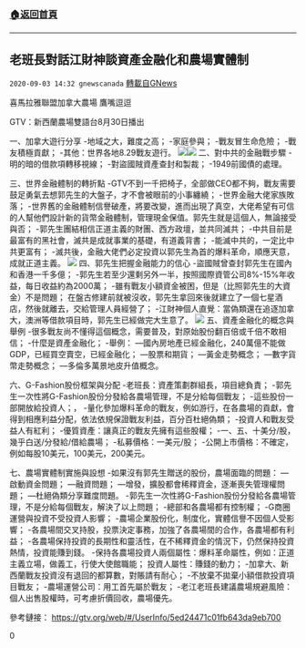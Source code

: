 ###  [:house:返回首頁](https://github.com/ourhimalayas/txt)
---

## 老班長對話江財神談資產金融化和農場實體制
`2020-09-03 14:32 gnewscanada` [轉載自GNews](https://gnews.org/zh-hant/332733/)

喜馬拉雅聯盟加拿大農場 鷹嘴逗逗

GTV：新西蘭農場雙語台8月30日播出

一、加拿大遊行分享
 -地域之大，難度之高； 
 -家庭參與； 
 -戰友冒生命危險； 
 -戰友積極貢獻； 
 -其他：世界各地8.29戰友遊行。
![](https://s3.amazonaws.com/gnews-media-offload/wp-content/uploads/2020/09/03142254/image0-2-1-scaled.jpg)![](https://s3.amazonaws.com/gnews-media-offload/wp-content/uploads/2020/09/03143157/image1-scaled.jpg)
二、對中共的金融戰步驟
 -明的暗的借款項轉移視線； 
 -對盜國賊資產查封和製裁； 
 -1949前國債的處理。

三、世界金融體制的轉折點
 -GTV不到一千把椅子，全部做CEO都不夠，戰友需要鼓足勇氣去想郭先生的大盤子，才不會被眼前的小事纏繞； 
 -世界金融大佬家族敗落； 
 -世界舊的金融體制信譽破產，將要改變，進而出現了真空，大佬希望有可信的人幫他們設計新的貨幣金融體制，管理現金保值。郭先生就是這個人，無論接受與否； 
 -郭先生團結相信正道主義的財團、西方政壇，並共同滅共； 
 -中共目前是最富有的黑社會，滅共是成就事業的基礎，有道義背書； 
 -能滅中共的，一定比中共更富有； 
 -滅共後，金融大佬們必定投資以郭先生為首的爆料革命，順應天意，成就正道主義。
![](https://s3.amazonaws.com/gnews-media-offload/wp-content/uploads/2020/09/03142357/003.jpg)
四、郭先生把握金融能力的信心
 -盜國賊曾查封郭先生在國內和香港一千多億； 
 -郭先生若至少還剩另外一半，按照國際資管公司8%-15%年收益，每日收益約為2000萬； 
 -雖有戰友小額資金被困，但是（比照郭先生的大資金）不是問題； 
在盤古修建前就被沒收，郭先生拿回來後就建立了一個七星酒店，然後就離去，交給管理人員經營了； 
 -江財神個人直覺：當偽類還在追逐加拿大，澳洲等借款項目時，郭先生已經做完大生意了。
![](https://s3.amazonaws.com/gnews-media-offload/wp-content/uploads/2020/09/03142439/s6.jpg)
五、資產金融化的概念與舉例
 -很多戰友尚不懂得這個概念，需要普及，對原始股份翻百倍或千倍不敢相信； 
 -什麼是資產金融化； 
 -舉例： 
 —國內房地產已經金融化，240萬億不能做GDP，已經買空賣空，已經金融化； 
 —股票和期貨； 
 —黃金走勢概念； 
 —數字貨幣走勢概念； 
 —多倫多萬景地皮升值概念。

六、G-Fashion股份框架與分配
 -老班長：資產策劃群組長，項目總負責； 
 -郭先生一次性將G-Fashion股份分發給各農場管理，不是分給每個戰友； 
 -這些股份一部開放給投資人；， 
 -量化參加爆料革命的戰友，例如游行，在各農場的貢獻，會得到相應利益分配，依法依規保證戰友利益，百分百杜絕偽類； 
 -投資人和戰友受益人有紅利； 
 -優質資產：讓真正的戰友先擁有這些股權； 
 -一、五、十美分/股，幾乎白送/分發給/借給農場； 
 -私募價格：一美元/股； 
 -公開上市價格：不確定，例如每股10美元，100美元，200美元。

七、農場實體制實施與設想
 -如果沒有郭先生贈送的股份，農場面臨的問題： 
 —啟動資金問題； 
 —融資問題； 
 —增發，擴股都會稀釋資金，逐漸喪失管理權問題； 
 —杜絕偽類分享難度問題。 
 -郭先生一次性將G-Fashion股份分發給各農場管理，不是分給每個戰友，解決了以上問題； 
 -總部和各農場都有控制權； 
 -G商圈運營與投資不受投資人影響； 
 -農場企業股份化，制度化，實體信譽不因個人受影響； 
 -各農場間交叉持股，投票決定事務，加強了各農場間的合作，各農場都有利益； 
 -各農場保持投資的長期性和靈活性，在不稀釋資金的情況下，仍然保持投資熱情，投資能賺到錢。 
 -保持各農場投資人兩個屬性：爆料革命屬性，例如：正道主義立場，做義工，行使大使館職能； 投資人屬性：賺錢的動力； 
 -加拿大、新西蘭戰友投資沒有退回的都算數，對賬請有耐心； 
 -不放棄不拋棄小額借款投資項目戰友； 
 -農場運營公司：用工首先屬於戰友； 
 -老江老班長建議農場規避風險：個人出售股權時，可考慮折價回收，農場優先。

參考鏈接： 
 https://gtv.org/web/#/UserInfo/5ed24471c01fb643da9eb700

0
